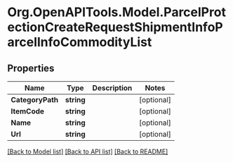 
# Org.OpenAPITools.Model.ParcelProtectionCreateRequestShipmentInfoParcelInfoCommodityList

## Properties

Name | Type | Description | Notes
------------ | ------------- | ------------- | -------------
**CategoryPath** | **string** |  | [optional] 
**ItemCode** | **string** |  | [optional] 
**Name** | **string** |  | [optional] 
**Url** | **string** |  | [optional] 

[[Back to Model list]](../README.md#documentation-for-models)
[[Back to API list]](../README.md#documentation-for-api-endpoints)
[[Back to README]](../README.md)

